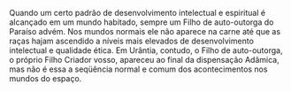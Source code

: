﻿Quando um certo padrão de desenvolvimento intelectual e espiritual é alcançado em um mundo habitado, sempre um Filho de auto-outorga do Paraíso advém. Nos mundos normais ele não aparece na carne até que as raças hajam ascendido a níveis mais elevados de desenvolvimento intelectual e qualidade ética. Em Urântia, contudo, o Filho de auto-outorga, o próprio Filho Criador vosso, apareceu ao final da dispensação Adâmica, mas não é essa a seqüência normal e comum dos acontecimentos nos mundos do espaço.